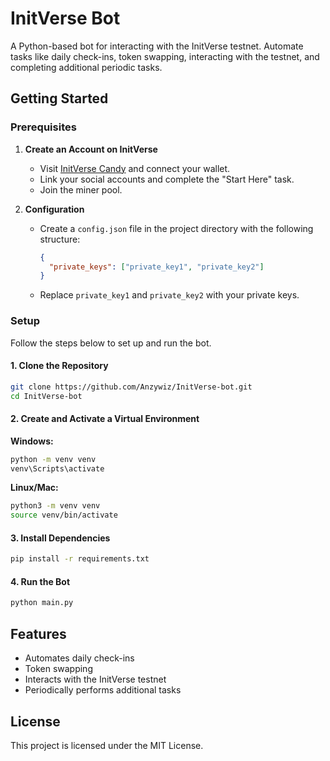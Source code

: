 # InitVerse Bot

A Python-based bot for interacting with the InitVerse testnet. Automate tasks like daily check-ins, token swapping, interacting with the testnet, and completing additional periodic tasks.

## Getting Started

### Prerequisites

1. **Create an Account on InitVerse**
   - Visit [InitVerse Candy](https://candy.inichain.com/) and connect your wallet.
   - Link your social accounts and complete the "Start Here" task.
   - Join the miner pool.

2. **Configuration**
   - Create a `config.json` file in the project directory with the following structure:
     ```json
     {
       "private_keys": ["private_key1", "private_key2"]
     }
     ```
   - Replace `private_key1` and `private_key2` with your private keys.

### Setup

Follow the steps below to set up and run the bot.

#### 1. Clone the Repository
```bash
git clone https://github.com/Anzywiz/InitVerse-bot.git
cd InitVerse-bot
```

#### 2. Create and Activate a Virtual Environment

**Windows:**
```bash
python -m venv venv
venv\Scripts\activate
```

**Linux/Mac:**
```bash
python3 -m venv venv
source venv/bin/activate
```

#### 3. Install Dependencies
```bash
pip install -r requirements.txt
```

#### 4. Run the Bot
```bash
python main.py
```

## Features

- Automates daily check-ins
- Token swapping
- Interacts with the InitVerse testnet
- Periodically performs additional tasks


## License

This project is licensed under the MIT License.
